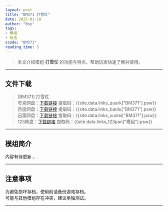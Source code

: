 ```yaml
---
layout: post
title: "BM371 打雪仗"
date: 2025-01-10
author: "Bny"
tags: 
- 模组
- 玩法
scode: "BM371"
reading_time: 5
---
```


> 本文介绍模组 **打雪仗** 的功能与特点，帮助玩家快速了解并使用。

---

## 文件下载

> [BM371] 打雪仗  
夸克网盘：[下载链接]({{site.data.links_quark["BM371"].url}}) 提取码：{{site.data.links_quark["BM371"].psw}}  
百度网盘：[下载链接]({{site.data.links_baidu["BM371"].url}}) 提取码：{{site.data.links_baidu["BM371"].psw}}  
迅雷网盘：[下载链接]({{site.data.links_xunlei["BM371"].url}}) 提取码：{{site.data.links_xunlei["BM371"].psw}}  
123网盘：[下载链接]({{site.data.links_123pan["模组"].url}}) 提取码：{{site.data.links_123pan["模组"].psw}}  

---

## 模组简介

>  
内容有待更新...  

---

## 注意事项

>  
为避免损坏存档，使用前请备份游戏存档。  
可能与其他模组存在冲突，建议单独测试。  

---

